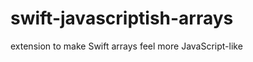swift-javascriptish-arrays
==========================

extension to make Swift arrays feel more JavaScript-like
